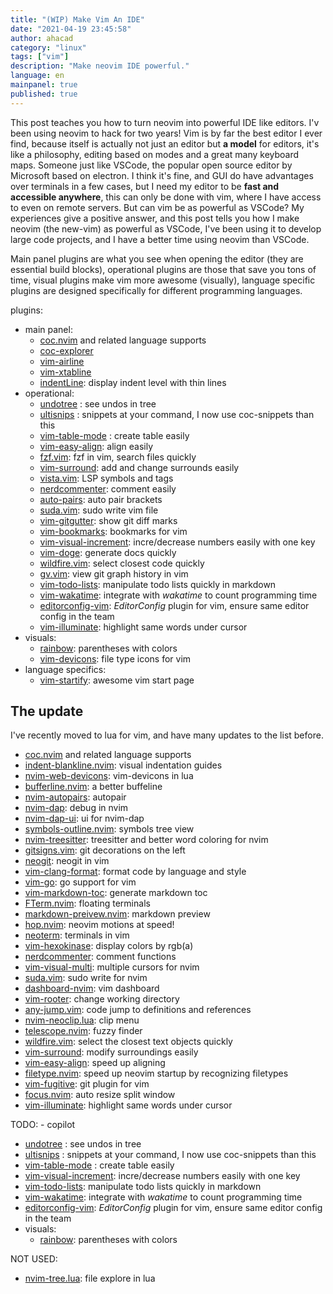 ```yaml
---
title: "(WIP) Make Vim An IDE"
date: "2021-04-19 23:45:58"
author: ahacad
category: "linux"
tags: ["vim"]
description: "Make neovim IDE powerful."
language: en
mainpanel: true
published: true
---
```


This post teaches you how to turn neovim into powerful IDE like editors. I'v
been using neovim to hack for two years! Vim is by far the best editor I
ever find, because itself is actually not just an editor but **a model**
for editors, it's like a philosophy, editing based on modes and a great
many keyboard maps. Someone just like VSCode, the popular open source
editor by Microsoft based on electron. I think it's fine, and GUI do
have advantages over terminals in a few cases, but I need my editor to
be **fast and accessible anywhere**, this can only be done with vim,
where I have access to even on remote servers. But can vim be as
powerful as VSCode? My experiences give a positive answer, and this post
tells you how I make neovim (the new-vim) as powerful as VSCode, I've
been using it to develop large code projects, and I have a better time
using neovim than VSCode.

Main panel plugins are what you see when opening the editor (they are
essential build blocks), operational plugins are those that save you
tons of time, visual plugins make vim more awesome (visually), language
specific plugins are designed specifically for different programming languages.


plugins:
- main panel:
  - [coc.nvim](https://github.com/neoclide/coc.nvim) and related language supports
  - [coc-explorer](https://github.com/weirongxu/coc-explorer)
  - [vim-airline](https://github.com/vim-airline/vim-airline)
  - [vim-xtabline](https://github.com/mg979/vim-xtabline)
  - [indentLine](https://github.com/Yggdroot/indentLine): display indent level with thin lines
- operational:
  - [undotree](https://github.com/mbbill/undotree)       : see undos in tree
  - [ultisnips](https://github.com/SirVer/ultisnips)      : snippets at your command, I now use coc-snippets than this
  - [vim-table-mode](https://github.com/dhruvasagar/vim-table-mode) : create table easily
  - [vim-easy-align](https://github.com/junegunn/vim-easy-align): align easily
  - [fzf.vim](https://github.com/junegunn/fzf.vim): fzf in vim, search files quickly
  - [vim-surround](https://github.com/tpope/vim-surround): add and change surrounds easily
  - [vista.vim](https://github.com/liuchengxu/vista.vim): LSP symbols and tags
  - [nerdcommenter](https://github.com/preservim/nerdcommenter): comment easily
  - [auto-pairs](https://github.com/jiangmiao/auto-pairs): auto pair brackets
  - [suda.vim](https://github.com/lambdalisue/suda.vim): sudo write vim file
  - [vim-gitgutter](https://github.com/airblade/vim-gitgutter): show git diff marks
  - [vim-bookmarks](https://github.com/MattesGroeger/vim-bookmarks): bookmarks for vim
  - [vim-visual-increment](https://github.com/triglav/vim-visual-increment): incre/decrease numbers easily with one key
  - [vim-doge](https://github.com/kkoomen/vim-doge): generate docs quickly
  - [wildfire.vim](https://github.com/gcmt/wildfire.vim): select closest code quickly
  - [gv.vim](https://github.com/junegunn/gv.vim): view git graph history in vim
  - [vim-todo-lists](https://github.com/aserebryakov/vim-todo-lists): manipulate todo lists quickly in markdown
  - [vim-wakatime]((https://github.com/wakatime/vim-wakatime)): integrate with *wakatime* to count programming time
  - [editorconfig-vim](https://github.com/editorconfig/editorconfig-vim): *EditorConfig* plugin for vim, ensure same editor config in the team
  - [vim-illuminate](https://github.com/RRethy/vim-illuminate): highlight same words under cursor
- visuals:
  - [rainbow](https://github.com/luochen1990/rainbow): parentheses with colors
  - [vim-devicons](https://github.com/ryanoasis/vim-devicons): file type icons for vim
- language specifics:
  - [vim-startify](https://github.com/mhinz/vim-startify): awesome vim start page

## The update

I've recently moved to lua for vim, and have many updates to the list before.

  - [coc.nvim](https://github.com/neoclide/coc.nvim) and related language supports
- [indent-blankline.nvim](https://github.com/lukas-reineke/indent-blankline.nvim): visual indentation guides
- [nvim-web-devicons](https://github.com/kyazdani42/nvim-web-devicons): vim-devicons in lua
- [bufferline.nvim](https://github.com/akinsho/bufferline.nvim): a better buffeline 
- [nvim-autopairs](https://github.com/windwp/nvim-autopairs): autopair
- [nvim-dap](https://github.com/mfussenegger/nvim-dap): debug in nvim
- [nvim-dap-ui](https://github.com/rcarriga/nvim-dap-ui): ui for nvim-dap
- [symbols-outline.nvim](https://github.com/simrat39/symbols-outline.nvim): symbols tree view
- [nvim-treesitter](https://github.com/nvim-treesitter/nvim-treesitter): treesitter and better word coloring for nvim
- [gitsigns.vim](https://github.com/lewis6991/gitsigns.nvim): git decorations on the left
- [neogit](https://github.com/TimUntersberger/neogit): neogit in vim
- [vim-clang-format](https://github.com/rhysd/vim-clang-format): format code by language and style
- [vim-go](https://github.com/fatih/vim-go): go support for vim
- [vim-markdown-toc](https://github.com/mzlogin/vim-markdown-toc): generate markdown toc
- [FTerm.nvim](https://github.com/numToStr/FTerm.nvim): floating terminals
- [markdown-preivew.nvim](https://github.com/iamcco/markdown-preview.nvim): markdown preview
- [hop.nvim](https://github.com/phaazon/hop.nvim): neovim motions at speed!
- [neoterm](https://github.com/kassio/neoterm): terminals in vim
- [vim-hexokinase](https://github.com/RRethy/vim-hexokinase): display colors by rgb(a)
- [nerdcommenter](https://github.com/preservim/nerdcommenter): comment functions
- [vim-visual-multi](https://github.com/mg979/vim-visual-multi): multiple cursors for nvim
- [suda.vim](https://github.com/lambdalisue/suda.vim): sudo write for nvim
- [dashboard-nvim](https://github.com/glepnir/dashboard-nvim): vim dashboard
- [vim-rooter](https://github.com/airblade/vim-rooter): change working directory
- [any-jump.vim](https://github.com/pechorin/any-jump.vim): code jump to definitions and references
- [nvim-neoclip.lua](https://github.com/AckslD/nvim-neoclip.lua): clip menu
- [telescope.nvim](https://github.com/nvim-telescope/telescope.nvim): fuzzy finder
- [wildfire.vim](https://github.com/gcmt/wildfire.vim): select the closest text objects quickly
- [vim-surround](https://github.com/tpope/vim-surround): modify surroundings easily
- [vim-easy-align](https://github.com/junegunn/vim-easy-align): speed up aligning
- [filetype.nvim](https://github.com/nathom/filetype.nvim): speed up neovim startup by recognizing filetypes
- [vim-fugitive](https://github.com/tpope/vim-fugitive): git plugin for vim
- [focus.nvim](https://github.com/beauwilliams/focus.nvim): auto resize split window
- [vim-illuminate](https://github.com/RRethy/vim-illuminate): highlight same words under cursor


TODO:
    - copilot
  - [undotree](https://github.com/mbbill/undotree)       : see undos in tree
  - [ultisnips](https://github.com/SirVer/ultisnips)      : snippets at your command, I now use coc-snippets than this
  - [vim-table-mode](https://github.com/dhruvasagar/vim-table-mode) : create table easily
  - [vim-visual-increment](https://github.com/triglav/vim-visual-increment): incre/decrease numbers easily with one key
  - [vim-todo-lists](https://github.com/aserebryakov/vim-todo-lists): manipulate todo lists quickly in markdown
  - [vim-wakatime]((https://github.com/wakatime/vim-wakatime)): integrate with *wakatime* to count programming time
  - [editorconfig-vim](https://github.com/editorconfig/editorconfig-vim): *EditorConfig* plugin for vim, ensure same editor config in the team
- visuals:
  - [rainbow](https://github.com/luochen1990/rainbow): parentheses with colors


NOT USED: 
- [nvim-tree.lua](https://github.com/kyazdani42/nvim-tree.lua): file explore in lua
